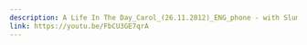 ```yaml
---
description: A Life In The Day_Carol_(26.11.2012)_ENG_phone - with Slum TV
link: https://youtu.be/FbCU3GE7qrA
---
```

